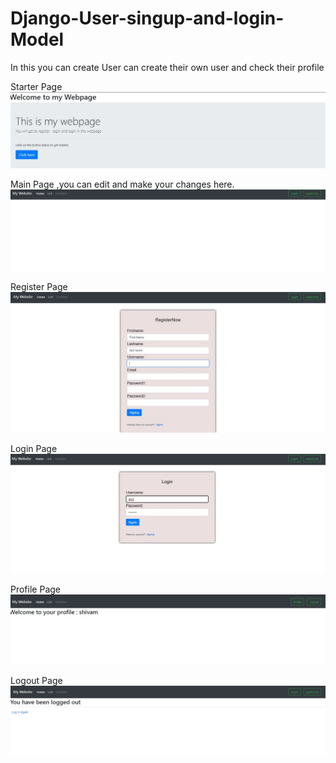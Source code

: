 # Django-User-singup-and-login-Model
In this you can create User can create their own user and check their profile

Starter Page
![alt text](https://github.com/shivamjai800/Django-User-singup-and-login-Model/blob/master/page1.jpg)




Main Page ,you can edit and make your changes here.
![alt text](https://github.com/shivamjai800/Django-User-singup-and-login-Model/blob/master/page2.jpg)



Register Page
![alt text](https://github.com/shivamjai800/Django-User-singup-and-login-Model/blob/master/page3.jpg)



Login Page
![alt text](https://github.com/shivamjai800/Django-User-singup-and-login-Model/blob/master/page4.jpg)


Profile Page
![alt text](https://github.com/shivamjai800/Django-User-singup-and-login-Model/blob/master/page5.jpg)



Logout Page
![alt text](https://github.com/shivamjai800/Django-User-singup-and-login-Model/blob/master/page6.jpg)
